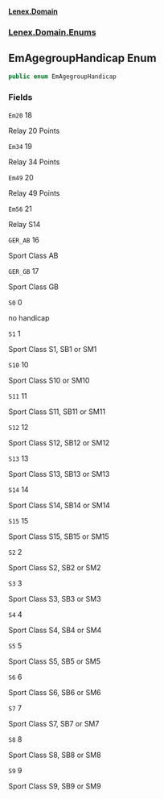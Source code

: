 #### [Lenex.Domain](index.md 'index')
### [Lenex.Domain.Enums](Lenex.Domain.Enums.md 'Lenex.Domain.Enums')

## EmAgegroupHandicap Enum

```csharp
public enum EmAgegroupHandicap
```
### Fields

<a name='Lenex.Domain.Enums.EmAgegroupHandicap.Em20'></a>

`Em20` 18

Relay 20 Points

<a name='Lenex.Domain.Enums.EmAgegroupHandicap.Em34'></a>

`Em34` 19

Relay 34 Points

<a name='Lenex.Domain.Enums.EmAgegroupHandicap.Em49'></a>

`Em49` 20

Relay 49 Points

<a name='Lenex.Domain.Enums.EmAgegroupHandicap.Em56'></a>

`Em56` 21

Relay S14

<a name='Lenex.Domain.Enums.EmAgegroupHandicap.GER_AB'></a>

`GER_AB` 16

Sport Class AB

<a name='Lenex.Domain.Enums.EmAgegroupHandicap.GER_GB'></a>

`GER_GB` 17

Sport Class GB

<a name='Lenex.Domain.Enums.EmAgegroupHandicap.S0'></a>

`S0` 0

no handicap

<a name='Lenex.Domain.Enums.EmAgegroupHandicap.S1'></a>

`S1` 1

Sport Class S1, SB1 or SM1

<a name='Lenex.Domain.Enums.EmAgegroupHandicap.S10'></a>

`S10` 10

Sport Class S10 or SM10

<a name='Lenex.Domain.Enums.EmAgegroupHandicap.S11'></a>

`S11` 11

Sport Class S11, SB11 or SM11

<a name='Lenex.Domain.Enums.EmAgegroupHandicap.S12'></a>

`S12` 12

Sport Class S12, SB12 or SM12

<a name='Lenex.Domain.Enums.EmAgegroupHandicap.S13'></a>

`S13` 13

Sport Class S13, SB13 or SM13

<a name='Lenex.Domain.Enums.EmAgegroupHandicap.S14'></a>

`S14` 14

Sport Class S14, SB14 or SM14

<a name='Lenex.Domain.Enums.EmAgegroupHandicap.S15'></a>

`S15` 15

Sport Class S15, SB15 or SM15

<a name='Lenex.Domain.Enums.EmAgegroupHandicap.S2'></a>

`S2` 2

Sport Class S2, SB2 or SM2

<a name='Lenex.Domain.Enums.EmAgegroupHandicap.S3'></a>

`S3` 3

Sport Class S3, SB3 or SM3

<a name='Lenex.Domain.Enums.EmAgegroupHandicap.S4'></a>

`S4` 4

Sport Class S4, SB4 or SM4

<a name='Lenex.Domain.Enums.EmAgegroupHandicap.S5'></a>

`S5` 5

Sport Class S5, SB5 or SM5

<a name='Lenex.Domain.Enums.EmAgegroupHandicap.S6'></a>

`S6` 6

Sport Class S6, SB6 or SM6

<a name='Lenex.Domain.Enums.EmAgegroupHandicap.S7'></a>

`S7` 7

Sport Class S7, SB7 or SM7

<a name='Lenex.Domain.Enums.EmAgegroupHandicap.S8'></a>

`S8` 8

Sport Class S8, SB8 or SM8

<a name='Lenex.Domain.Enums.EmAgegroupHandicap.S9'></a>

`S9` 9

Sport Class S9, SB9 or SM9